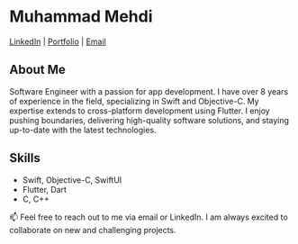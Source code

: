 # Muhammad Mehdi

[LinkedIn](https://www.linkedin.com/in/muhammad-mehdi) | [Portfolio](https://www.yourportfolio.com) | [Email](mailto:arsalanjaf@gmail.com)

## About Me

Software Engineer with a passion for app development. I have over 8 years of experience in the field, specializing in Swift and Objective-C. My expertise extends to cross-platform development using Flutter. I enjoy pushing boundaries, delivering high-quality software solutions, and staying up-to-date with the latest technologies.

## Skills

- Swift, Objective-C, SwiftUI
- Flutter, Dart
- C, C++ 

 
📫 Feel free to reach out to me via email or LinkedIn. I am always excited to collaborate on new and challenging projects.


<!--
**arsalanj/arsalanj** is a ✨ _special_ ✨ repository because its `README.md` (this file) appears on your GitHub profile.

Here are some ideas to get you started:

- 🔭 I’m currently working on ...
- 🌱 I’m currently learning ...
- 👯 I’m looking to collaborate on ...
- 🤔 I’m looking for help with ...
- 💬 Ask me about ...
- 📫 How to reach me: ...
- 😄 Pronouns: ...
- ⚡ Fun fact: ...
-->
